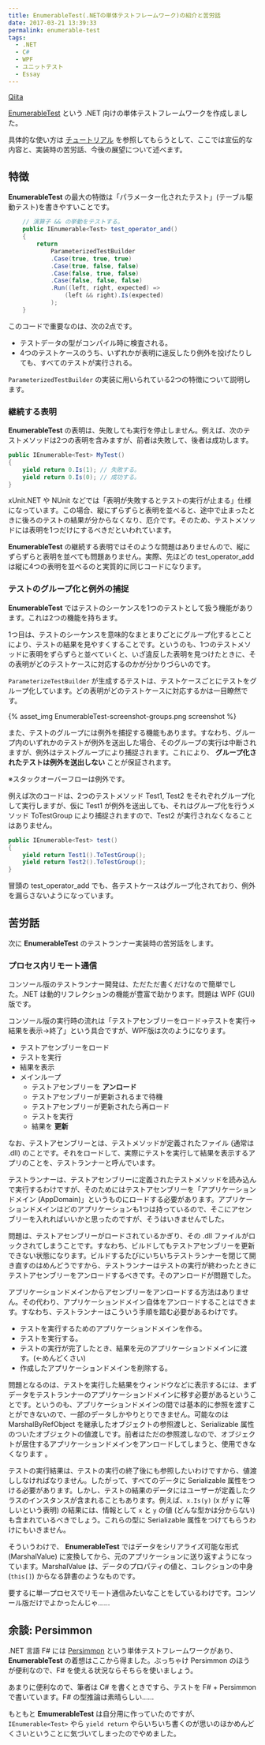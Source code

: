 ```yaml
---
title: EnumerableTest(.NETの単体テストフレームワーク)の紹介と苦労話
date: 2017-03-21 13:39:33
permalink: enumerable-test
tags:
  - .NET
  - C#
  - WPF
  - ユニットテスト
  - Essay
---
```


[Qiita](http://qiita.com/vain0x/items/142b84e8ca20fbed43ed)

[EnumerableTest](http://github.com/vain0x/EnumerableTest) という .NET 向けの単体テストフレームワークを作成しました。

具体的な使い方は [チュートリアル](https://vain0x.github.io/EnumerableTest/articles/tutorials/walk-around.html) を参照してもらうとして、ここでは宣伝的な内容と、実装時の苦労話、今後の展望について述べます。

## 特徴
**EnumerableTest** の最大の特徴は「パラメーター化されたテスト」(テーブル駆動テスト)を書きやすいことです。

```csharp
    // 演算子 && の挙動をテストする。
    public IEnumerable<Test> test_operator_and()
    {
        return
            ParameterizedTestBuilder
            .Case(true, true, true)
            .Case(true, false, false)
            .Case(false, true, false)
            .Case(false, false, false)
            .Run((left, right, expected) =>
                (left && right).Is(expected)
            );
    }
```

このコードで重要なのは、次の2点です。

- テストデータの型がコンパイル時に検査される。
- 4つのテストケースのうち、いずれかが表明に違反したり例外を投げたりしても、すべてのテストが実行される。

`ParameterizedTestBuilder` の実装に用いられている2つの特徴について説明します。

### 継続する表明
**EnumerableTest** の表明は、失敗しても実行を停止しません。例えば、次のテストメソッドは2つの表明を含みますが、前者は失敗して、後者は成功します。

```csharp
public IEnumerable<Test> MyTest()
{
    yield return 0.Is(1); // 失敗する。
    yield return 0.Is(0); // 成功する。
}
```

xUnit.NET や NUnit などでは「表明が失敗するとテストの実行が止まる」仕様になっています。この場合、縦にずらずらと表明を並べると、途中で止まったときに後ろのテストの結果が分からなくなり、厄介です。そのため、テストメソッドには表明を1つだけにするべきだといわれています。

**EnumerableTest** の継続する表明ではそのような問題はありませんので、縦にずらずらと表明を並べても問題ありません。実際、先ほどの test_operator_add は縦に4つの表明を並べるのと実質的に同じコードになります。

### テストのグループ化と例外の捕捉
**EnumerableTest** ではテストのシーケンスを1つのテストとして扱う機能があります。これは2つの機能を持ちます。

1つ目は、テストのシーケンスを意味的なまとまりごとにグループ化するとことにより、テストの結果を見やすくすることです。というのも、1つのテストメソッドに表明をずらずらと並べていくと、いざ違反した表明を見つけたときに、その表明がどのテストケースに対応するのかが分かりづらいのです。

`ParameterizeTestBuilder` が生成するテストは、テストケースごとにテストをグループ化しています。どの表明がどのテストケースに対応するかは一目瞭然です。

{% asset_img EnumerableTest-screenshot-groups.png screenshot %}

また、テストのグループには例外を捕捉する機能もあります。すなわち、グループ内のいずれかのテストが例外を送出した場合、そのグループの実行は中断されますが、例外はテストグループにより捕捉されます。これにより、 **グループ化されたテストは例外を送出しない** ことが保証されます。

※スタックオーバーフローは例外です。

例えば次のコードは、2つのテストメソッド Test1, Test2 をそれぞれグループ化して実行しますが、仮に Test1 が例外を送出しても、それはグループ化を行うメソッド ToTestGroup により捕捉されますので、Test2 が実行されなくなることはありません。

```csharp
public IEnumerable<Test> test()
{
    yield return Test1().ToTestGroup();
    yield return Test2().ToTestGroup();
}
```

冒頭の test_operator_add でも、各テストケースはグループ化されており、例外を漏らさないようになっています。

## 苦労話
次に **EnumerableTest** のテストランナー実装時の苦労話をします。

### プロセス内リモート通信
コンソール版のテストランナー開発は、ただただ書くだけなので簡単でした。.NET は動的リフレクションの機能が豊富で助かります。問題は WPF (GUI) 版です。

コンソール版の実行時の流れは「テストアセンブリーをロード→テストを実行→結果を表示→終了」という具合ですが、WPF版は次のようになります。

- テストアセンブリーをロード
- テストを実行
- 結果を表示
- メインループ
    - テストアセンブリーを **アンロード**
    - テストアセンブリーが更新されるまで待機
    - テストアセンブリーが更新されたら再ロード
    - テストを実行
    - 結果を **更新**

なお、テストアセンブリーとは、テストメソッドが定義されたファイル (通常は .dll) のことです。それをロードして、実際にテストを実行して結果を表示するアプリのことを、テストランナーと呼んでいます。

テストランナーは、テストアセンブリーに定義されたテストメソッドを読み込んで実行するわけですが、そのためにはテストアセンブリーを「アプリケーションドメイン (AppDomain)」というものにロードする必要があります。アプリケーションドメインはどのアプリケーションも1つは持っているので、そこにアセンブリーを入れればいいかと思ったのですが、そうはいきませんでした。

問題は、テストアセンブリーがロードされているかぎり、その .dll ファイルがロックされてしまうことです。すなわち、ビルドしてもテストアセンブリーを更新できない状態になります。ビルドするたびにいちいちテストランナーを閉じて開き直すのはめんどうですから、テストランナーはテストの実行が終わったときにテストアセンブリーをアンロードするべきです。そのアンロードが問題でした。

アプリケーションドメインからアセンブリーをアンロードする方法はありません。その代わり、アプリケーションドメイン自体をアンロードすることはできます。すなわち、テストランナーはこういう手順を踏む必要があるわけです。

- テストを実行するためのアプリケーションドメインを作る。
- テストを実行する。
- テストの実行が完了したとき、結果を元のアプリケーションドメインに渡す。(←めんどくさい)
- 作成したアプリケーションドメインを削除する。

問題となるのは、テストを実行した結果をウィンドウなどに表示するには、まずデータをテストランナーのアプリケーションドメインに移す必要があるということです。というのも、アプリケーションドメインの間では基本的に参照を渡すことができないので、一部のデータしかやりとりできません。可能なのは MarshalByRefObject を継承したオブジェクトの参照渡しと、Serializable 属性のついたオブジェクトの値渡しです。前者はただの参照渡しなので、オブジェクトが居住するアプリケーションドメインをアンロードしてしまうと、使用できなくなります 。

テストの実行結果は、テストの実行の終了後にも参照したいわけですから、値渡ししなければなりません。したがって、すべてのデータに Serializable 属性をつける必要があります。しかし、テストの結果のデータにはユーザーが定義したクラスのインスタンスが含まれることもあります。例えば、``x.Is(y)`` (x が y に等しいという表明) の結果には、情報として `x` と `y` の値 (どんな型かは分からない) も含まれているべきでしょう。これらの型に Serializable 属性をつけてもらうわけにもいきません。

そういうわけで、 **EnumerableTest** ではデータをシリアライズ可能な形式 (MarshalValue) に変換してから、元のアプリケーションに送り返すようになっています。MarshalValue は、データのプロパティの値と、コレクションの中身 (``this[]``) からなる辞書のようなものです。

要するに単一プロセスでリモート通信みたいなことをしているわけです。コンソール版だけでよかったんじゃ……

## 余談: Persimmon
.NET 言語 F# には [Persimmon](http://persimmon-projects.github.io/Persimmon/ja/) という単体テストフレームワークがあり、**EnumerableTest** の着想はここから得ました。ぶっちゃけ Persimmon のほうが便利なので、F# を使える状況ならそちらを使いましょう。

あまりに便利なので、筆者は C# を書くときですら、テストを F# + Persimmon で書いています。F# の型推論は素晴らしい……

もともと **EmumerableTest** は自分用に作っていたのですが、``IEnumerable<Test>`` やら ``yield return`` やらいちいち書くのが思いのほかめんどくさいということに気づいてしまったのでやめました。
